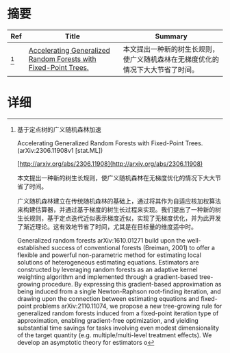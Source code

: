 # 摘要

| Ref | Title | Summary |
| --- | --- | --- |
| [^1] | [Accelerating Generalized Random Forests with Fixed-Point Trees.](http://arxiv.org/abs/2306.11908) | 本文提出一种新的树生长规则，使广义随机森林在无梯度优化的情况下大大节省了时间。 |

# 详细

[^1]: 基于定点树的广义随机森林加速

    Accelerating Generalized Random Forests with Fixed-Point Trees. (arXiv:2306.11908v1 [stat.ML])

    [http://arxiv.org/abs/2306.11908](http://arxiv.org/abs/2306.11908)

    本文提出一种新的树生长规则，使广义随机森林在无梯度优化的情况下大大节省了时间。

    

    广义随机森林建立在传统随机森林的基础上，通过将其作为自适应核加权算法来构建估算器，并通过基于梯度的树生长过程来实现。我们提出了一种新的树生长规则，基于定点迭代近似表示梯度近似，实现了无梯度优化，并为此开发了渐近理论。这有效地节省了时间，尤其是在目标量的维度适中时。

    Generalized random forests arXiv:1610.01271 build upon the well-established success of conventional forests (Breiman, 2001) to offer a flexible and powerful non-parametric method for estimating local solutions of heterogeneous estimating equations. Estimators are constructed by leveraging random forests as an adaptive kernel weighting algorithm and implemented through a gradient-based tree-growing procedure. By expressing this gradient-based approximation as being induced from a single Newton-Raphson root-finding iteration, and drawing upon the connection between estimating equations and fixed-point problems arXiv:2110.11074, we propose a new tree-growing rule for generalized random forests induced from a fixed-point iteration type of approximation, enabling gradient-free optimization, and yielding substantial time savings for tasks involving even modest dimensionality of the target quantity (e.g. multiple/multi-level treatment effects). We develop an asymptotic theory for estimators o
    

